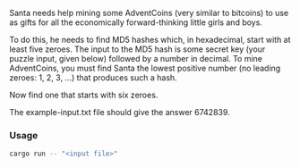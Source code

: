 Santa needs help mining some AdventCoins (very similar to bitcoins) to use as gifts for all the economically forward-thinking little girls and boys.

To do this, he needs to find MD5 hashes which, in hexadecimal, start with at least five zeroes. The input to the MD5 hash is some secret key (your puzzle input, given below) followed by a number in decimal. To mine AdventCoins, you must find Santa the lowest positive number (no leading zeroes: 1, 2, 3, ...) that produces such a hash.

Now find one that starts with six zeroes.

The example-input.txt file should give the answer 6742839.

### Usage
```bash
cargo run -- "<input file>"
```